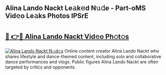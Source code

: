 ## Alina Lando Nackt Le𝚊k𝚎d N𝚞𝚍e - Part-oMS Vid𝚎o Le𝚊ks Photos lPSrE

# <h2><a href="http://fbaawew.evod.top/?m=Alina+Lando+Nackt">🔗 👉🔴 Alina Lando Nackt Vid𝚎o Ph𝚘t𝚘s</a></h2>

[![Alina Lando Nackt N𝚞d𝚎s](https://i.imgur.com/8V9OHl7.gif)](http://fbaawew.evod.top/?m=Alina+Lando+Nackt)
Online content creator Alina Lando Nackt who shares lifestyle and dance-themed content, including solo and collaborative dance performances and vlogs. Public figures Alina Lando Nackt are often targeted by critics and opponents. 
